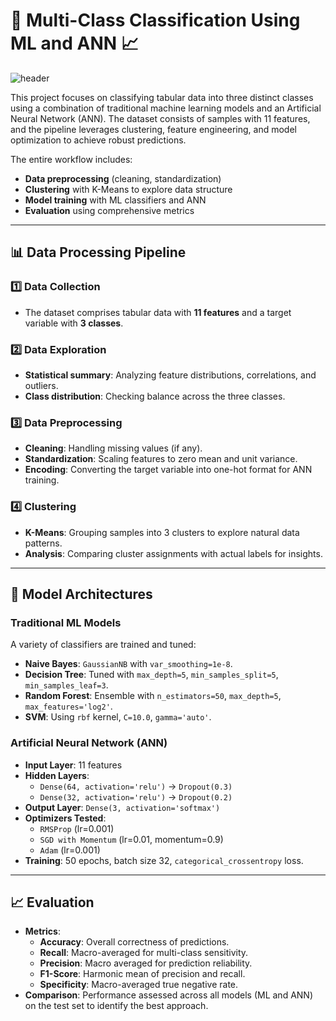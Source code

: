 # 🚀 Multi-Class Classification Using ML and ANN 📈  

![header](header_image.jpg) *<!-- Replace with your actual header image -->*  

This project focuses on classifying tabular data into three distinct classes using a combination of traditional machine learning models and an Artificial Neural Network (ANN). The dataset consists of samples with 11 features, and the pipeline leverages clustering, feature engineering, and model optimization to achieve robust predictions.  

The entire workflow includes:  
- **Data preprocessing** (cleaning, standardization)  
- **Clustering** with K-Means to explore data structure  
- **Model training** with ML classifiers and ANN  
- **Evaluation** using comprehensive metrics  

---

## 📊 Data Processing Pipeline  

### **1️⃣ Data Collection**  
- The dataset comprises tabular data with **11 features** and a target variable with **3 classes**.  

### **2️⃣ Data Exploration**  
- **Statistical summary**: Analyzing feature distributions, correlations, and outliers.  
- **Class distribution**: Checking balance across the three classes.  

### **3️⃣ Data Preprocessing**  
- **Cleaning**: Handling missing values (if any).  
- **Standardization**: Scaling features to zero mean and unit variance.  
- **Encoding**: Converting the target variable into one-hot format for ANN training.  

### **4️⃣ Clustering**  
- **K-Means**: Grouping samples into 3 clusters to explore natural data patterns.  
- **Analysis**: Comparing cluster assignments with actual labels for insights.  

---

## 🧠 Model Architectures  

### **Traditional ML Models**  
A variety of classifiers are trained and tuned:  
- **Naive Bayes**: `GaussianNB` with `var_smoothing=1e-8`.  
- **Decision Tree**: Tuned with `max_depth=5`, `min_samples_split=5`, `min_samples_leaf=3`.  
- **Random Forest**: Ensemble with `n_estimators=50`, `max_depth=5`, `max_features='log2'`.  
- **SVM**: Using `rbf` kernel, `C=10.0`, `gamma='auto'`.  

### **Artificial Neural Network (ANN)**  
- **Input Layer**: 11 features  
- **Hidden Layers**:  
  - `Dense(64, activation='relu')` → `Dropout(0.3)`  
  - `Dense(32, activation='relu')` → `Dropout(0.2)`  
- **Output Layer**: `Dense(3, activation='softmax')`  
- **Optimizers Tested**:  
  - `RMSProp` (lr=0.001)  
  - `SGD with Momentum` (lr=0.01, momentum=0.9)  
  - `Adam` (lr=0.001)  
- **Training**: 50 epochs, batch size 32, `categorical_crossentropy` loss.  

---

## 📈 Evaluation  
- **Metrics**:  
  - **Accuracy**: Overall correctness of predictions.  
  - **Recall**: Macro-averaged for multi-class sensitivity.  
  - **Precision**: Macro averaged for prediction reliability.  
  - **F1-Score**: Harmonic mean of precision and recall.  
  - **Specificity**: Macro-averaged true negative rate.  
- **Comparison**: Performance assessed across all models (ML and ANN) on the test set to identify the best approach.  

